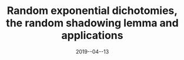 ---
title: "Random exponential dichotomies, the random shadowing lemma and applications"
collection: talks
type: "Student Research Conference"
permalink: 
venue: "BYU SRC"
date: 2019--04--13
location: "Brigham Young Univeristy"
---
